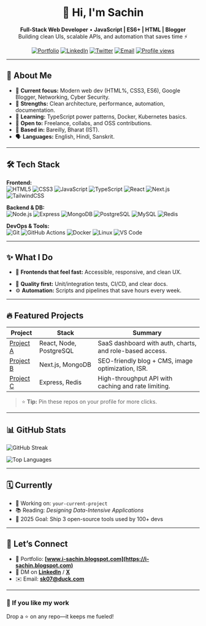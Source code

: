 <!--
  Profile README for YOUR_USERNAME
  SEO tips:
  - Put your primary keywords in H1/H2 and the first paragraph.
  - Use descriptive alt text on images.
  - Link out to portfolio, blog, and key projects with meaningful anchor text.
  - Keep sections skim-friendly with headings and bullet points.
-->

<div align="center">
  
# 👋 Hi, I'm **Sachin**  
**Full-Stack Web Developer** • **JavaScript | ES6+ | HTML | Blogger**  
Building clean UIs, scalable APIs, and automation that saves time ⚡

[![Portfolio](https://img.shields.io/badge/Portfolio-Visit-000?logo=vercel&logoColor=white)](https://i-sachin.blogspot.com)
[![LinkedIn](https://img.shields.io/badge/LinkedIn-Connect-0A66C2?logo=linkedin&logoColor=white)](https://www.linkedin.com/in/i-sachin/)
[![Twitter](https://img.shields.io/badge/X_(Twitter)-Follow-111?logo=x&logoColor=white)](https://x.com/your-handle)
[![Email](https://img.shields.io/badge/Email-sk07@%40duck.com-EA4335?logo=gmail&logoColor=white)](mailto:sk07@duck.com)
[![Profile views](https://komarev.com/ghpvc/?username=MY_USERNAME&style=flat&label=Profile+views)](#)

</div>

---

## 🧭 About Me
- 🚀 **Current focus:** Modern web dev (HTML%, CSS3, ES6), Google Blogger, Networking, Cyber Security.  
- 🧩 **Strengths:** Clean architecture, performance, automation, documentation.  
- 🌱 **Learning:** TypeScript power patterns, Docker, Kubernetes basics.  
- 🤝 **Open to:** Freelance, collabs, and OSS contributions.  
- 📍 **Based in:** Bareilly, Bharat (IST).  
- 🗣️ **Languages:** English, Hindi, Sanskrit.

---

## 🛠️ Tech Stack
<!-- Use shields badges for quick visual scanning -->
**Frontend:**  
![HTML5](https://img.shields.io/badge/HTML5-E34F26?logo=html5&logoColor=white)
![CSS3](https://img.shields.io/badge/CSS3-1572B6?logo=css3&logoColor=white)
![JavaScript](https://img.shields.io/badge/JavaScript-F7DF1E?logo=javascript&logoColor=111)
![TypeScript](https://img.shields.io/badge/TypeScript-3178C6?logo=typescript&logoColor=white)
![React](https://img.shields.io/badge/React-20232A?logo=react&logoColor=61DAFB)
![Next.js](https://img.shields.io/badge/Next.js-000?logo=nextdotjs&logoColor=white)
![TailwindCSS](https://img.shields.io/badge/TailwindCSS-38B2AC?logo=tailwindcss&logoColor=white)

**Backend & DB:**  
![Node.js](https://img.shields.io/badge/Node.js-339933?logo=nodedotjs&logoColor=white)
![Express](https://img.shields.io/badge/Express-000?logo=express&logoColor=white)
![MongoDB](https://img.shields.io/badge/MongoDB-47A248?logo=mongodb&logoColor=white)
![PostgreSQL](https://img.shields.io/badge/PostgreSQL-316192?logo=postgresql&logoColor=white)
![MySQL](https://img.shields.io/badge/MySQL-4479A1?logo=mysql&logoColor=white)
![Redis](https://img.shields.io/badge/Redis-DC382D?logo=redis&logoColor=white)

**DevOps & Tools:**  
![Git](https://img.shields.io/badge/Git-F05032?logo=git&logoColor=white)
![GitHub Actions](https://img.shields.io/badge/GitHub_Actions-2088FF?logo=githubactions&logoColor=white)
![Docker](https://img.shields.io/badge/Docker-2496ED?logo=docker&logoColor=white)
![Linux](https://img.shields.io/badge/Linux-FCC624?logo=linux&logoColor=111)
![VS Code](https://img.shields.io/badge/VS_Code-007ACC?logo=visualstudiocode&logoColor=white)

---

## ✨ What I Do
- 🧱 **Frontends that feel fast:** Accessible, responsive, and clean UX.  
<!-- 🔗 **APIs that scale:** REST/GraphQL with auth, caching, and testing.  -->
- 🧪 **Quality first:** Unit/integration tests, CI/CD, and clear docs.  
- ⚙️ **Automation:** Scripts and pipelines that save hours every week.

---

## 🔥 Featured Projects
<!-- Replace links & summaries with your real projects -->
| Project | Stack | Summary |
|---|---|---|
| [Project A](https://github.com/YOUR_USERNAME/project-a) | React, Node, PostgreSQL | SaaS dashboard with auth, charts, and role-based access. |
| [Project B](https://github.com/YOUR_USERNAME/project-b) | Next.js, MongoDB | SEO-friendly blog + CMS, image optimization, ISR. |
| [Project C](https://github.com/YOUR_USERNAME/project-c) | Express, Redis | High-throughput API with caching and rate limiting. |

> ⭐ **Tip:** Pin these repos on your profile for more clicks.

---

## 📊 GitHub Stats
<!-- If an image fails to load sometimes, just refresh; these services are popular in profile READMEs -->
<p>
  <img alt="GitHub Streak" src="https://streak-stats.demolab.com?user=YOUR_USERNAME&theme=default&hide_border=true" />
</p>
<p>
  <img alt="Top Languages" src="https://github-readme-stats.vercel.app/api/top-langs/?username=YOUR_USERNAME&layout=compact&hide_border=true" />
</p>

---

## 🗓️ Currently
- 🚧 Working on: `your-current-project`  
- 📚 Reading: *Designing Data-Intensive Applications*  
- 🎯 2025 Goal: Ship 3 open-source tools used by 100+ devs

---

## 🤝 Let’s Connect
- 💼 Portfolio: **[www.i-sachin.blogspot.com](https://i-sachin.blogspot.com)**  
- 💬 DM on **[LinkedIn](https://www.linkedin.com/in/i-sachin/)** / **[X](https://x.com/your-handle)**  
- ✉️ Email: **sk07@duck.com**

---

### 🙌 If you like my work
Drop a ⭐ on any repo—it keeps me fueled!  
